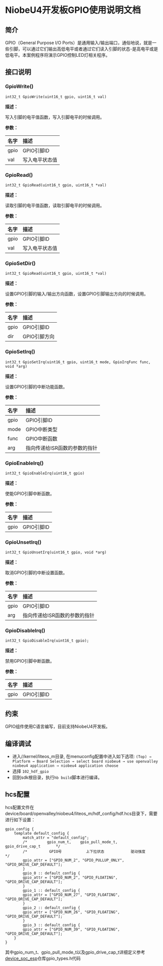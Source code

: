 ﻿

# NiobeU4开发板GPIO使用说明文档

## 简介

 GPIO（General Purpose I/O Ports）是通用输入/输出端口，通俗地说，就是一些引脚，可以通过它们输出高低电平或者通过它们读入引脚的状态-是高电平或是低电平。本案例程序将演示GPIO控制LED灯相关程序。

## 接口说明

### GpioWrite()

```
int32_t GpioWrite(uint16_t gpio, uint16_t val)
```

**描述：**

写入引脚的电平值函数，写入引脚电平的时候调用。

**参数：**

| 名字 | 描述           |
| :--- | :------------- |
| gpio | GPIO引脚ID     |
| val  | 写入电平状态值 |

### GpioRead()

```
int32_t GpioRead(uint16_t gpio, uint16_t *val)
```

**描述：**

读取引脚的电平值函数，读取引脚电平的时候调用。

**参数：**

| 名字 | 描述           |
| :--- | :------------- |
| gpio | GPIO引脚ID     |
| val  | 写入电平状态值 |

### GpioSetDir()

```
int32_t GpioRead(uint16_t gpio, uint16_t *val)
```

**描述：**

设置GPIO引脚的输入/输出方向函数，设置GPIO引脚输出方向的时候调用。

**参数：**

| 名字 | 描述         |
| :--- | :----------- |
| gpio | GPIO引脚ID   |
| dir  | GPIO引脚方向 |

### GpioSetIrq()

```
int32_t GpioSetIrq(uint16_t gpio, uint16_t mode, GpioIrqFunc func, void *arg)
```

**描述：**

设置GPIO引脚的中断功能函数。

**参数：**

| 名字 | 描述                          |
| :--- | :---------------------------- |
| gpio | GPIO引脚ID                    |
| mode | GPIO中断类型                  |
| func | GPIO中断函数                  |
| arg  | 指向传递给ISR函数的参数的指针 |

### GpioEnableIrq()

```
int32_t GpioEnableIrq(uint16_t gpio)
```

**描述：**

使能GPIO引脚中断函数。

**参数：**

| 名字 | 描述       |
| :--- | :--------- |
| gpio | GPIO引脚ID |

### GpioUnsetIrq()

```
int32_t GpioUnsetIrq(uint16_t gpio, void *arg)
```

**描述：**

取消GPIO引脚的中断设置函数。

**参数：**

| 名字 | 描述                          |
| :--- | :---------------------------- |
| gpio | GPIO引脚ID                    |
| arg  | 指向传递给ISR函数的参数的指针 |

### GpioDisableIrq()

```
int32_t GpioDisableIrq(uint16_t gpio);
```

**描述：**

禁用GPIO引脚中断函数。

**参数：**

| 名字 | 描述       |
| :--- | :--------- |
| gpio | GPIO引脚ID |

## 约束
GPIO组件使用C语言编写，目前支持NiobeU4开发板。

## 编译调试

- 进入//kernel/liteos_m目录, 在menuconfig配置中进入如下选项:
     `(Top) → Platform → Board Selection → select board niobeu4 → use openvalley niobeu4 application → niobeu4 application choose`
- 选择 `102_hdf_gpio`
- 回到sdk根目录，执行`hb build`脚本进行编译。

## hcs配置

hcs配置文件在device/board/openvalley/niobeu4/liteos_m/hdf_config/hdf.hcs目录下，需要进行如下设置：

```
gpio_config {
    template default_config {
        match_attr = "default_config";
        /*         gpio_num_t,    gpio_pull_mode_t,    gpio_drive_cap_t       */
        /*          GPIO号           上下拉状态            驱动强度               */
        gpio_attr = ["GPIO_NUM_2", "GPIO_PULLUP_ONLY", "GPIO_DRIVE_CAP_DEFAULT"];
        }
        gpio_0 :: default_config {
        gpio_attr = ["GPIO_NUM_2", "GPIO_FLOATING", "GPIO_DRIVE_CAP_DEFAULT"];
        }
        gpio_1 :: default_config {
        gpio_attr = ["GPIO_NUM_27", "GPIO_FLOATING", "GPIO_DRIVE_CAP_DEFAULT"];
        }
        gpio_2 :: default_config {
        gpio_attr = ["GPIO_NUM_26", "GPIO_FLOATING", "GPIO_DRIVE_CAP_DEFAULT"];
        }
        gpio_3 :: default_config {
        gpio_attr = ["GPIO_NUM_39", "GPIO_FLOATING", "GPIO_DRIVE_CAP_DEFAULT"];
    }
}
```

其中gpio_num_t、gpio_pull_mode_t以及gpio_drive_cap_t详细定义参考[device_soc_esp](https://gitee.com/openharmony-sig/device_soc_esp)仓库gpio_types.h代码

